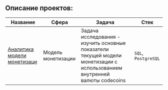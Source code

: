 
## Описание проектов:
|Название   	|Сфера   	| Задача   	|Стек   	|
|---	|---	|---	|---	|
|[Аналитика модели монетизаци](https://github.com/Flaysar/Analyst_pet_projects/monetization_model_analys) | Модель монетизации | Задача исследования - изучить основные показатели текущей модели монетизации с использованием внутренней валюты codecoins | `SQL`, `PostgreSQL`|

